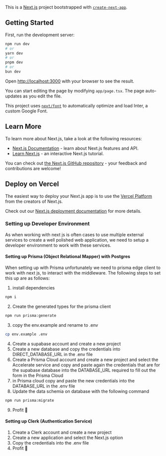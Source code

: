 This is a [Next.js](https://nextjs.org/) project bootstrapped with [`create-next-app`](https://github.com/vercel/next.js/tree/canary/packages/create-next-app).

## Getting Started

First, run the development server:

```bash
npm run dev
# or
yarn dev
# or
pnpm dev
# or
bun dev
```

Open [http://localhost:3000](http://localhost:3000) with your browser to see the result.

You can start editing the page by modifying `app/page.tsx`. The page auto-updates as you edit the file.

This project uses [`next/font`](https://nextjs.org/docs/basic-features/font-optimization) to automatically optimize and load Inter, a custom Google Font.

## Learn More

To learn more about Next.js, take a look at the following resources:

- [Next.js Documentation](https://nextjs.org/docs) - learn about Next.js features and API.
- [Learn Next.js](https://nextjs.org/learn) - an interactive Next.js tutorial.

You can check out [the Next.js GitHub repository](https://github.com/vercel/next.js/) - your feedback and contributions are welcome!

## Deploy on Vercel

The easiest way to deploy your Next.js app is to use the [Vercel Platform](https://vercel.com/new?utm_medium=default-template&filter=next.js&utm_source=create-next-app&utm_campaign=create-next-app-readme) from the creators of Next.js.

Check out our [Next.js deployment documentation](https://nextjs.org/docs/deployment) for more details.


### Setting up Developer Environment

As when working with next js is often cases to use multiple external services to create a well polished web application, we need to setup a developer environment to work with these services.

#### Setting up Prisma (Object Relational Mapper) with Postgres 
When setting up with Prisma unfortunately we need to prisma edge client to work with next js, to interact with the middleware. The following steps to set this up are as follows:
1. install dependencies
```bash
npm i
```
2. Create the generated types for the prisma client
```bash
npm run prisma:generate
```
3. copy the env.example and rename to .env
```bash
cp env.example .env
```
4. Create a supabase account and create a new project
5. Create a new database and copy the credentials into DIRECT_DATABASE_URL in the .env file
6. Create a Prisma Cloud account and create a new project and select the Accelerate service and copy and paste again the credentials that are for the supabase database into the DATABASE_URL required to fill out the form in the Prisma Cloud
7. in Prisma cloud copy and paste the new credentials into the DATABASE_URL in the .env file
8. Update the data schemia on database with the following command
```bash
npm run prisma:migrate
```
9.  Profit 🎉

#### Setting up Clerk (Authentication Service)
1. Create a Clerk account and create a new project
2. Create a new application and select the Next.js option
3. Copy the credentials into the .env file
4. Profit 🎉

